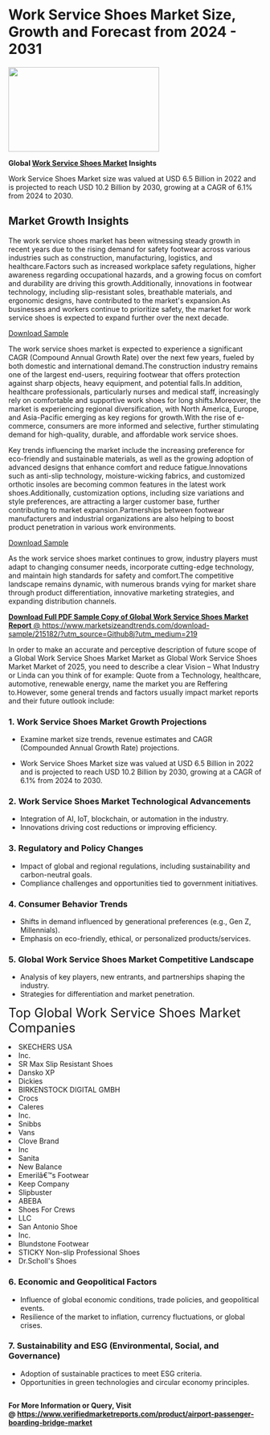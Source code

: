 <H1>Work Service Shoes Market Size, Growth and Forecast from 2024 - 2031</H1><img class="aligncenter size-medium wp-image-584254" src="https://thirdeyenews.in/wp-content/uploads/2024/09/Global-Market-Research-300x168.jpeg" alt="" width="300" height="168" /><p><strong>Global&nbsp;<a href="https://www.marketsizeandtrends.com/download-sample/215182/?utm_source=Github8j?utm_medium=219">Work Service Shoes Market</a> Insights</strong></p><p>Work Service Shoes Market size was valued at USD 6.5 Billion in 2022 and is projected to reach USD 10.2 Billion by 2030, growing at a CAGR of 6.1% from 2024 to 2030.</p><p><h2>Market Growth Insights</h2> <p>The work service shoes market has been witnessing steady growth in recent years due to the rising demand for safety footwear across various industries such as construction, manufacturing, logistics, and healthcare.Factors such as increased workplace safety regulations, higher awareness regarding occupational hazards, and a growing focus on comfort and durability are driving this growth.Additionally, innovations in footwear technology, including slip-resistant soles, breathable materials, and ergonomic designs, have contributed to the market's expansion.As businesses and workers continue to prioritize safety, the market for work service shoes is expected to expand further over the next decade.</p> <p><a href="download-link">Download Sample</a></p> <p>The work service shoes market is expected to experience a significant CAGR (Compound Annual Growth Rate) over the next few years, fueled by both domestic and international demand.The construction industry remains one of the largest end-users, requiring footwear that offers protection against sharp objects, heavy equipment, and potential falls.In addition, healthcare professionals, particularly nurses and medical staff, increasingly rely on comfortable and supportive work shoes for long shifts.Moreover, the market is experiencing regional diversification, with North America, Europe, and Asia-Pacific emerging as key regions for growth.With the rise of e-commerce, consumers are more informed and selective, further stimulating demand for high-quality, durable, and affordable work service shoes.<p>Key trends influencing the market include the increasing preference for eco-friendly and sustainable materials, as well as the growing adoption of advanced designs that enhance comfort and reduce fatigue.Innovations such as anti-slip technology, moisture-wicking fabrics, and customized orthotic insoles are becoming common features in the latest work shoes.Additionally, customization options, including size variations and style preferences, are attracting a larger customer base, further contributing to market expansion.Partnerships between footwear manufacturers and industrial organizations are also helping to boost product penetration in various work environments.</p> <p><a href="download-link">Download Sample</a></p> <p>As the work service shoes market continues to grow, industry players must adapt to changing consumer needs, incorporate cutting-edge technology, and maintain high standards for safety and comfort.The competitive landscape remains dynamic, with numerous brands vying for market share through product differentiation, innovative marketing strategies, and expanding distribution channels.</p> <p><a href="more-info-link"></p><p><span class=""><strong>Download Full PDF Sample Copy of Global Work Service Shoes Market Report</strong> @ <a href="https://www.marketsizeandtrends.com/download-sample/215182/?utm_source=Github8j?utm_medium=219" target="_blank">https://www.marketsizeandtrends.com/download-sample/215182/?utm_source=Github8j?utm_medium=219</a></span></p><p>In order to make an accurate and perceptive description of future scope of a Global&nbsp;Work Service Shoes Market Market as Global&nbsp;Work Service Shoes Market Market of 2025, you need to describe a clear Vision &ndash; What Industry or Linda can you think of for example: Quote from a Technology, healthcare, automotive, renewable energy, name the market you are Reffering to.However, some general trends and factors usually impact market reports and their future outlook include:</p><h3>1.&nbsp;<strong>Work Service Shoes Market Growth Projections</strong></h3><ul><li>Examine market size trends, revenue estimates and CAGR (Compounded Annual Growth Rate) projections.</li><li><p>Work Service Shoes Market size was valued at USD 6.5 Billion in 2022 and is projected to reach USD 10.2 Billion by 2030, growing at a CAGR of 6.1% from 2024 to 2030.</p></li></ul><h3>2.&nbsp;<strong>Work Service Shoes Market Technological Advancements</strong></h3><ul><li>Integration of AI, IoT, blockchain, or automation in the industry.</li><li>Innovations driving cost reductions or improving efficiency.</li></ul><h3>3.&nbsp;<strong>Regulatory and Policy Changes</strong></h3><ul><li>Impact of global and regional regulations, including sustainability and carbon-neutral goals.</li><li>Compliance challenges and opportunities tied to government initiatives.</li></ul><h3>4.&nbsp;<strong>Consumer Behavior Trends</strong></h3><ul><li>Shifts in demand influenced by generational preferences (e.g., Gen Z, Millennials).</li><li>Emphasis on eco-friendly, ethical, or personalized products/services.</li></ul><h3>5.&nbsp;<strong>Global Work Service Shoes Market Competitive Landscape</strong></h3><ul><li>Analysis of key players, new entrants, and partnerships shaping the industry.</li><li>Strategies for differentiation and market penetration.</li></ul><p data-pm-slice="1 1 []"><span style="color: inherit; font-family: inherit; font-size: 25px;">Top Global Work Service Shoes Market Companies</span></p><div class="" data-test-id=""><p><li>SKECHERS USA</li><li>Inc.</li><li> SR Max Slip Resistant Shoes</li><li> Dansko XP</li><li> Dickies</li><li> BIRKENSTOCK DIGITAL GMBH</li><li> Crocs</li><li> Caleres</li><li>Inc.</li><li> Snibbs</li><li> Vans</li><li> Clove Brand</li><li>Inc</li><li> Sanita</li><li> New Balance</li><li> Emerilâ€™s Footwear</li><li> Keep Company</li><li> Slipbuster</li><li> ABEBA</li><li> Shoes For Crews</li><li>LLC</li><li> San Antonio Shoe</li><li>Inc.</li><li> Blundstone Footwear</li><li> STICKY Non-slip Professional Shoes</li><li> Dr.Scholl's Shoes</li></p></div><h3>6.&nbsp;<strong>Economic and Geopolitical Factors</strong></h3><ul><li>Influence of global economic conditions, trade policies, and geopolitical events.</li><li>Resilience of the market to inflation, currency fluctuations, or global crises.</li></ul><h3>7.&nbsp;<strong>Sustainability and ESG (Environmental, Social, and Governance)</strong></h3><ul><li>Adoption of sustainable practices to meet ESG criteria.</li><li>Opportunities in green technologies and circular economy principles.</li></ul><h2><strong style="font-size: 14px;">For More Information or Query, Visit @&nbsp;</strong><a style="background-color: #ffffff; font-size: 14px;" href="https://www.marketsizeandtrends.com/report/work-service-shoes-market/" target="_blank">https://www.verifiedmarketreports.com/product/airport-passenger-boarding-bridge-market</a></h2>